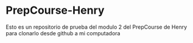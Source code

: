 # PrepCourse-Henry
Esto es un repositorio de prueba del modulo 2 del PrepCourse de Henry para clonarlo desde github a mi computadora
